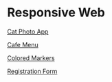 # Responsive Web

[Cat Photo App](/FreeCodeCampCourses/JS/ResponsiveWeb/CatPhotoApp/)

[Cafe Menu](/FreeCodeCampCourses/JS/ResponsiveWeb/CafeMenu/index.html)

[Colored Markers](/FreeCodeCampCourses/JS/ResponsiveWeb/ColoredMarkers/index.html)

[Registration Form](/FreeCodeCampCourses//JS//ResponsiveWeb/RegistrationForm/index.html)
